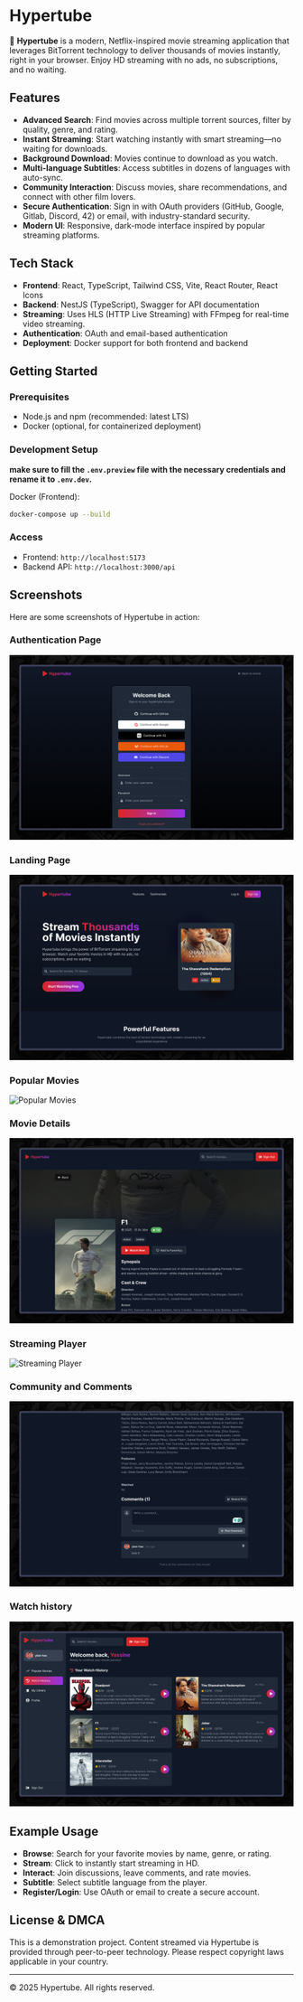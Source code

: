 # Hypertube

🍿 **Hypertube** is a modern, Netflix-inspired movie streaming application that leverages BitTorrent technology to deliver thousands of movies instantly, right in your browser. Enjoy HD streaming with no ads, no subscriptions, and no waiting.

## Features

- **Advanced Search**: Find movies across multiple torrent sources, filter by quality, genre, and rating.
- **Instant Streaming**: Start watching instantly with smart streaming—no waiting for downloads.
- **Background Download**: Movies continue to download as you watch.
- **Multi-language Subtitles**: Access subtitles in dozens of languages with auto-sync.
- **Community Interaction**: Discuss movies, share recommendations, and connect with other film lovers.
- **Secure Authentication**: Sign in with OAuth providers (GitHub, Google, Gitlab, Discord, 42) or email, with industry-standard security.
- **Modern UI**: Responsive, dark-mode interface inspired by popular streaming platforms.

## Tech Stack

- **Frontend**: React, TypeScript, Tailwind CSS, Vite, React Router, React Icons
- **Backend**: NestJS (TypeScript), Swagger for API documentation
- **Streaming**: Uses HLS (HTTP Live Streaming) with FFmpeg for real-time video streaming.
- **Authentication**: OAuth and email-based authentication
- **Deployment**: Docker support for both frontend and backend

## Getting Started

### Prerequisites

- Node.js and npm (recommended: latest LTS)
- Docker (optional, for containerized deployment)

### Development Setup

**make sure to fill the `.env.preview` file with the necessary credentials and rename it to `.env.dev`.**

Docker (Frontend):

```bash
docker-compose up --build
```

### Access

- Frontend: `http://localhost:5173`
- Backend API: `http://localhost:3000/api`

## Screenshots

Here are some screenshots of Hypertube in action:

### Authentication Page

![Authentication Page](images/auth.png)

### Landing Page

![Landing Page](images/landing%20page.png)

### Popular Movies

![Popular Movies](images/popular.png)

### Movie Details

![Movie Details](images/movie%20page.png)

### Streaming Player

![Streaming Player](images/video%20player.png)

### Community and Comments

![Comments Section](images/comments.png)

### Watch history

![Watch History](images/watch%20history.png)

## Example Usage

- **Browse**: Search for your favorite movies by name, genre, or rating.
- **Stream**: Click to instantly start streaming in HD.
- **Interact**: Join discussions, leave comments, and rate movies.
- **Subtitle**: Select subtitle language from the player.
- **Register/Login**: Use OAuth or email to create a secure account.

## License & DMCA

This is a demonstration project. Content streamed via Hypertube is provided through peer-to-peer technology. Please respect copyright laws applicable in your country.

---

© 2025 Hypertube. All rights reserved.
